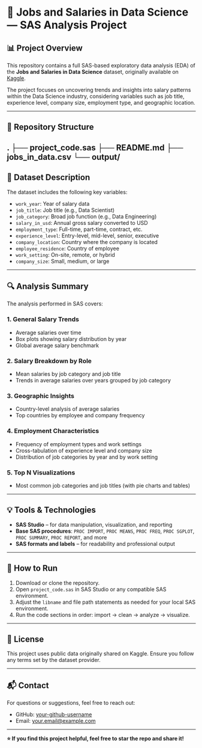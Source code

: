 # 💼 Jobs and Salaries in Data Science — SAS Analysis Project

## 📊 Project Overview

This repository contains a full SAS-based exploratory data analysis (EDA) of the **Jobs and Salaries in Data Science** dataset, originally available on [Kaggle](https://www.kaggle.com/datasets/saladyong/genshin-impact-banner-revenue).

The project focuses on uncovering trends and insights into salary patterns within the Data Science industry, considering variables such as job title, experience level, company size, employment type, and geographic location.

---
## 📁 Repository Structure
.
├── project_code.sas
├── README.md
├── jobs_in_data.csv
└── output/
---

## 🧾 Dataset Description

The dataset includes the following key variables:

- `work_year`: Year of salary data
- `job_title`: Job title (e.g., Data Scientist)
- `job_category`: Broad job function (e.g., Data Engineering)
- `salary_in_usd`: Annual gross salary converted to USD
- `employment_type`: Full-time, part-time, contract, etc.
- `experience_level`: Entry-level, mid-level, senior, executive
- `company_location`: Country where the company is located
- `employee_residence`: Country of employee
- `work_setting`: On-site, remote, or hybrid
- `company_size`: Small, medium, or large

---

## 🔍 Analysis Summary

The analysis performed in SAS covers:

### 1. **General Salary Trends**
- Average salaries over time
- Box plots showing salary distribution by year
- Global average salary benchmark

### 2. **Salary Breakdown by Role**
- Mean salaries by job category and job title
- Trends in average salaries over years grouped by job category

### 3. **Geographic Insights**
- Country-level analysis of average salaries
- Top countries by employee and company frequency

### 4. **Employment Characteristics**
- Frequency of employment types and work settings
- Cross-tabulation of experience level and company size
- Distribution of job categories by year and by work setting

### 5. **Top N Visualizations**
- Most common job categories and job titles (with pie charts and tables)

---

## 💡 Tools & Technologies

- **SAS Studio** – for data manipulation, visualization, and reporting
- **Base SAS procedures**: `PROC IMPORT`, `PROC MEANS`, `PROC FREQ`, `PROC SGPLOT`, `PROC SUMMARY`, `PROC REPORT`, and more
- **SAS formats and labels** – for readability and professional output

---

## 🚀 How to Run

1. Download or clone the repository.
2. Open `project_code.sas` in SAS Studio or any compatible SAS environment.
3. Adjust the `libname` and file path statements as needed for your local SAS environment.
4. Run the code sections in order: import → clean → analyze → visualize.

---

## 📎 License

This project uses public data originally shared on Kaggle. Ensure you follow any terms set by the dataset provider.

---

## 📬 Contact

For questions or suggestions, feel free to reach out:

- GitHub: [your-github-username](https://github.com/your-github-username)
- Email: your.email@example.com

---

**⭐ If you find this project helpful, feel free to star the repo and share it!**
